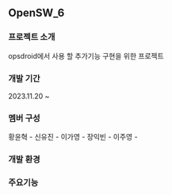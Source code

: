 ## OpenSW_6

### 프로젝트 소개
opsdroid에서 사용 할 추가기능 구현을 위한 프로젝트

### 개발 기간
2023.11.20 ~

### 멤버 구성
황윤혁 - 
신유진 - 
이가영 - 
장익빈 - 
이주영 - 

### 개발 환경

### 주요기능

